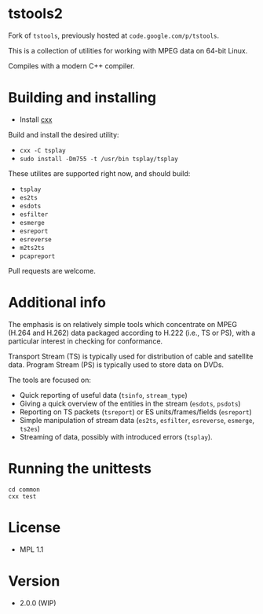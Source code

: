 # tstools2

Fork of `tstools`, previously hosted at `code.google.com/p/tstools`.

This is a collection of utilities for working with MPEG data on 64-bit Linux.

Compiles with a modern C++ compiler.

# Building and installing

* Install [cxx](https://github.com/xyproto/cxx)

Build and install the desired utility:

* `cxx -C tsplay`
* `sudo install -Dm755 -t /usr/bin tsplay/tsplay`

These utilites are supported right now, and should build:

* `tsplay`
* `es2ts`
* `esdots`
* `esfilter`
* `esmerge`
* `esreport`
* `esreverse`
* `m2ts2ts`
* `pcapreport`

Pull requests are welcome.

# Additional info

The emphasis is on relatively simple tools which concentrate on MPEG (H.264 and
H.262) data packaged according to H.222 (i.e., TS or PS), with a particular
interest in checking for conformance.

Transport Stream (TS) is typically used for distribution of cable and satellite
data. Program Stream (PS) is typically used to store data on DVDs.

The tools are focused on:

* Quick reporting of useful data (`tsinfo`, `stream_type`)
* Giving a quick overview of the entities in the stream (`esdots`, `psdots`)
* Reporting on TS packets (`tsreport`) or ES units/frames/fields (`esreport`)
* Simple manipulation of stream data (`es2ts`, `esfilter`, `esreverse`, `esmerge`, `ts2es`)
* Streaming of data, possibly with introduced errors (`tsplay`).

# Running the unittests

    cd common
    cxx test

# License

* MPL 1.1

# Version

* 2.0.0 (WIP)

